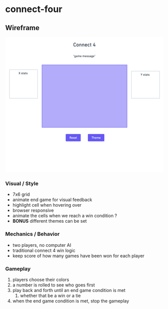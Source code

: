 # connect-four

## Wireframe
![alt text](./images/wireframe.png "Title")

### Visual / Style
- 7x6 grid
- animate end game for visual feedback
- highlight cell when hovering over
- browser responsive
- animate the cells when we reach a win condition ?
- **BONUS** different themes can be set
### Mechanics / Behavior
- two players, no computer AI
- traditional connect 4 win logic
- keep score of how many games have been won for each player
### Gameplay
1. players choose their colors
2. a number is rolled to see who goes first
3. play back and forth until an end game condition is met
   1. whether that be a win or a tie
4. when the end game condition is met, stop the gameplay